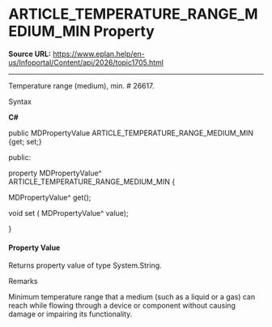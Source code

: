 # ARTICLE_TEMPERATURE_RANGE_MEDIUM_MIN Property

**Source URL:** https://www.eplan.help/en-us/Infoportal/Content/api/2026/topic1705.html

---

Temperature range (medium), min. # 26617.

Syntax

**C#**



public MDPropertyValue ARTICLE_TEMPERATURE_RANGE_MEDIUM_MIN {get; set;}

public:

property MDPropertyValue^ ARTICLE_TEMPERATURE_RANGE_MEDIUM_MIN {

   MDPropertyValue^ get();

   void set (    MDPropertyValue^ value);

}


#### Property Value

Returns property value of type System.String.

Remarks

Minimum temperature range that a medium (such as a liquid or a gas) can reach while flowing through a device or component without causing damage or impairing its functionality.
